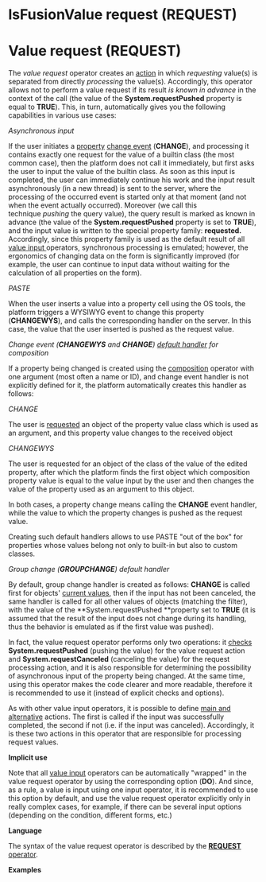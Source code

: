 # lsFusionValue request (REQUEST)

# Value request (REQUEST)

The *value request* operator creates an [action](Actions.md) in which *requesting* value(s) is separated from directly *processing* the value(s). Accordingly, this operator allows not to perform a value request if its result *is known in advance* in the context of the call (the value of the **System.requestPushed** property is equal to **TRUE**). This, in turn, automatically gives you the following capabilities in various use cases:

*Asynchronous input*

If the user initiates a [property](Form_events.md) [change event](Form_events.md) (**CHANGE**), and processing it contains exactly one request for the value of a builtin class (the most common case), then the platform does not call it immediately, but first asks the user to input the value of the builtin class. As soon as this input is completed, the user can immediately continue his work and the input result asynchronously (in a new thread) is sent to the server, where the processing of the occurred event is started only at that moment (and not when the event actually occurred). Moreover (we call this technique *pushing* the query value), the query result is marked as known in advance (the value of the **System.requestPushed** property is set to **TRUE**), and the input value is written to the special property family: **requested.** Accordingly, since this property family is used as the default result of all [value input&nbsp;](Value_input.md)operators, synchronous processing is emulated; however, the ergonomics of changing data on the form is significantly improved (for example, the user can continue to input data without waiting for the calculation of all properties on the form).

*PASTE*

When the user inserts a value into a property cell using the OS tools, the platform triggers a WYSIWYG event to change this property (**CHANGEWYS**), and calls the corresponding handler on the server. In this case, the value that the user inserted is pushed as the request value.

*Change event (**CHANGEWYS** and **CHANGE**) [default handler](Form-events_5636111.html#Formevents-default) for composition*

If a property being changed is created using the [composition](Composition_JOIN_.md) operator with one argument (most often a name or ID), and change event handler is not explicitly defined for it, the platform automatically creates this handler as follows: 

*CHANGE*

The user is [requested](Form-events_5636111.html#Formevents-queryValue) an object of the property value class which is used as an argument, and this property value changes to the received object 

*CHANGEWYS*

The user is requested for an object of the class of the value of the edited property, after which the platform finds the first object which composition property value is equal to the value input by the user and then changes the value of the property used as an argument to this object.

In both cases, a property change means calling the **CHANGE** event handler, while the value to which the property changes is pushed as the request value.

Creating such default handlers allows to use PASTE "out of the box" for properties whose values belong not only to built-in but also to custom classes.

*Group change (**GROUPCHANGE**) default handler*

By default, group change handler is created as follows: **CHANGE** is called first for objects' [current values](Form-structure_1573069.html#Formstructure-currentObject), then if the input has not been canceled, the same handler is called for all other values of objects (matching the filter), with the value of the **System.requestPushed **property set to **TRUE** (it is assumed that the result of the input does not change during its handling, thus the behavior is emulated as if the first value was pushed).

In fact, the value request operator performs only two operations: it [checks](Branching_CASE_IF_MULTI_.md) **System.requestPushed** (pushing the value) for the value request action and **System.requestCanceled** (canceling the value) for the request processing action, and it is also responsible for determining the possibility of asynchronous input of the property being changed. At the same time, using this operator makes the code clearer and more readable, therefore it is recommended to use it (instead of explicit checks and options).

As with other value input operators, it is possible to define [main and alternative](Value-input_35520941.html#Valueinput-id-Вводзначения-result) actions. The first is called if the input was successfully completed, the second if not (i.e. if the input was canceled). Accordingly, it is these two actions in this operator that are responsible for processing request values.

**Implicit use**

Note that all [value input](Value_input.md) operators can be automatically "wrapped" in the value request operator by using the corresponding option (**DO**). And since, as a rule, a value is input using one input operator, it is recommended to use this option by default, and use the value request operator explicitly only in really complex cases, for example, if there can be several input options (depending on the condition, different forms, etc.)

**Language**

The syntax of the value request operator is described by the [**REQUEST** operator](REQUEST_operator.md).

**Examples**


